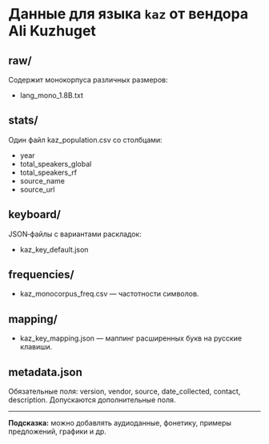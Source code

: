 # Данные для языка `kaz` от вендора Ali Kuzhuget

## raw/
Содержит монокорпуса различных размеров:
- lang_mono_1.8B.txt

## stats/
Один файл kaz_population.csv со столбцами:
- year
- total_speakers_global
- total_speakers_rf
- source_name
- source_url

## keyboard/
JSON‑файлы с вариантами раскладок:
- kaz_key_default.json

## frequencies/
- kaz_monocorpus_freq.csv — частотности символов.

## mapping/
- kaz_key_mapping.json — маппинг расширенных букв на русские клавиши.

## metadata.json
Обязательные поля: version, vendor, source, date_collected, contact, description.
Допускаются дополнительные поля.

---  
**Подсказка:** можно добавлять аудиоданные, фонетику, примеры предложений, графики и др.
